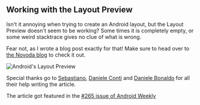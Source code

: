 ## Working with the Layout Preview

Isn't it annoying when trying to create an Android layout, but the Layout Preview doesn't seem to be working? Some times it is completely empty, or some weird stacktrace gives no clue of what is wrong.

Fear not, as I wrote a blog post exactly for that! Make sure to head over to [the Novoda blog](https://www.novoda.com/blog/layout-preview-101/) to check it out.

![Android's Layout Preview](https://www.novoda.com/blog/content/images/2016/11/Screen-Shot-2016-11-01-at-12-01-45.png)

Special thanks go to [Sebastiano](https://www.novoda.com/blog/author/seb/), [Daniele Conti](https://www.novoda.com/blog/author/fourlastor/) and [Daniele Bonaldo](https://www.novoda.com/blog/author/daniele/) for all their help writing the article.

The article got featured in the [#265 issue of Android Weekly](androidweekly.net/issues/issue-236)
